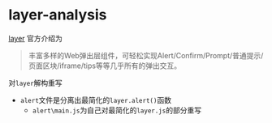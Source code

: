 # layer-analysis
[layer](https://github.com/sentsin/layer) 官方介绍为
> 丰富多样的Web弹出层组件，可轻松实现Alert/Confirm/Prompt/普通提示/页面区块/iframe/tips等等几乎所有的弹出交互。

对`layer`解构重写
- `alert`文件是分离出最简化的`layer.alert()`函数
    - `alert\main.js`为自己对最简化的`layer.js`的部分重写
